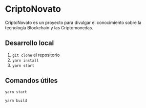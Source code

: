 # CriptoNovato

CriptoNovato es un proyecto para divulgar el conocimiento sobre la tecnología Blockchain y las Criptomonedas.

## Desarrollo local

1. `git clone` el repositorio
2. `yarn install`
3. `yarn start`

## Comandos útiles

```sh
yarn start

yarn build

```
